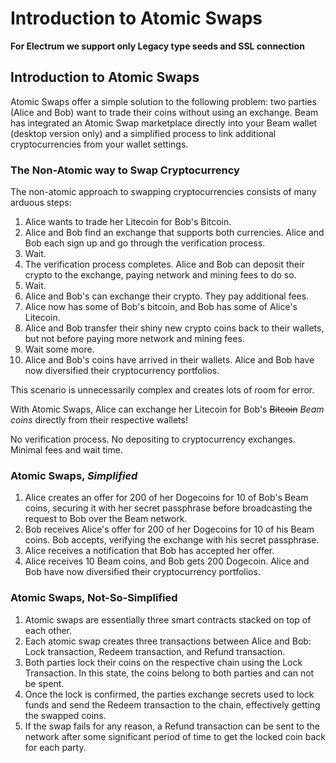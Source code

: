 # Introduction to Atomic Swaps

**For Electrum we support only Legacy type seeds and SSL connection**


## Introduction to Atomic Swaps

Atomic Swaps offer a simple solution to the following problem: two parties (Alice and Bob) want to trade their coins without using an exchange. ‌Beam has integrated an Atomic Swap marketplace directly into your Beam wallet (desktop version only) and a simplified process to link additional cryptocurrencies from your wallet settings.

### The Non-Atomic way to Swap Cryptocurrency

The non-atomic approach to swapping cryptocurrencies consists of many arduous steps:

1. Alice wants to trade her Litecoin for Bob's Bitcoin.
2. Alice and Bob find an exchange that supports both currencies. Alice and Bob each sign up and go through the verification process.
3. Wait.
4. The verification process completes. Alice and Bob can deposit their crypto to the exchange, paying network and mining fees to do so.
5. Wait.
6. Alice and Bob's can exchange their crypto. They pay additional fees.
7. Alice now has some of Bob's bitcoin, and Bob has some of Alice's Litecoin.
8. Alice and Bob transfer their shiny new crypto coins back to their wallets, but not before paying more network and mining fees.
9. Wait some more.
10. Alice and Bob's coins have arrived in their wallets. Alice and Bob have now diversified their cryptocurrency portfolios.

This scenario is unnecessarily complex and creates lots of room for error.

With Atomic Swaps, Alice can exchange her Litecoin for Bob's ~~Bitcoin~~ _Beam coins_ directly from their respective wallets!

No verification process. No depositing to cryptocurrency exchanges. Minimal fees and wait time.

### Atomic Swaps, _Simplified_

1. Alice creates an offer for 200 of her Dogecoins for 10 of Bob's Beam coins, securing it with her secret passphrase before broadcasting the request to Bob over the Beam network.
2. Bob receives Alice's offer for 200 of her Dogecoins for 10 of his Beam coins. Bob accepts, verifying the exchange with his secret passphrase.
3. Alice receives a notification that Bob has accepted her offer.
4. Alice receives 10 Beam coins, and Bob gets 200 Dogecoin. Alice and Bob have now diversified their cryptocurrency portfolios.

### Atomic Swaps, Not-So-Simplified

1. Atomic swaps are essentially three smart contracts stacked on top of each other.
2. Each atomic swap creates three transactions between Alice and Bob: Lock transaction, Redeem transaction, and Refund transaction.
3. Both parties lock their coins on the respective chain using the Lock Transaction. In this state, the coins belong to both parties and can not be spent.
4. Once the lock is confirmed, the parties exchange secrets used to lock funds and send the Redeem transaction to the chain, effectively getting the swapped coins.
5. If the swap fails for any reason, a Refund transaction can be sent to the network after some significant period of time to get the locked coin back for each party.

